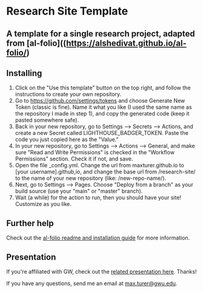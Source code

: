 # Research Site Template

## A template for a single research project, adapted from [al-folio]((https://alshedivat.github.io/al-folio/)

## Installing

1. Click on the "Use this template" button on the top right, and follow the instructions to create your own repository.
2. Go to https://github.com/settings/tokens and choose Generate New Token (classic is fine). Name it what you like (I used the same name as the repository I made in step 1), and copy the generated code (keep it pasted somewhere safe).
3. Back in your new repository, go to Settings --> Secrets --> Actions, and create a new Secret called LIGHTHOUSE_BADGER_TOKEN. Paste the code you just copied here as the "Value."
4. In your new repository, go to Settings --> Actions --> General, and make sure "Read and Write Permissions" is checked in the "Workflow Permissions" section. Check it if not, and save.
5. Open the file _config.yml. Change the url from maxturer.github.io to [your username].github,io, and change the base url from /research-site/ to the name of your new repository (like: /new-repo-name/).
6. Next, go to Settings --> Pages. Choose "Deploy from a branch" as your build source (use your "main" or "master" branch).
7. Wait (a while) for the action to run, then you should have your site! Customize as you like.

## Further help

Check out the [al-folio readme and installation guide](https://github.com/alshedivat/al-folio) for more information.

## Presentation

If you're affiliated with GW, check out the [related presentation here](https://docs.google.com/presentation/d/1Gw3RLyDeMVuOPn7OlrnMHEVobKUDLkqXxGfVxUhRuYg). Thanks!

If you have any questions, send me an email at [max.turer@gwu.edu](mailto:max.turer@gwu.edu).